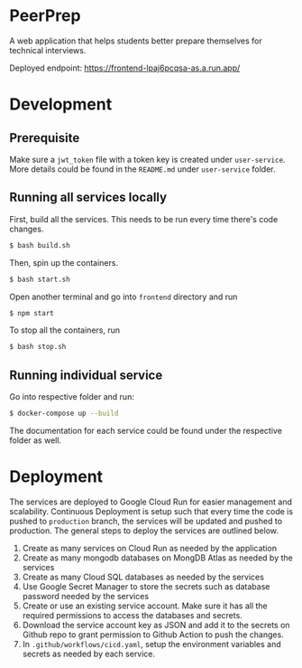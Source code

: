 # PeerPrep
A web application that helps students better prepare themselves for technical interviews.

Deployed endpoint: https://frontend-lpaj6pcqsa-as.a.run.app/

# Development
## Prerequisite
Make sure a `jwt_token` file with a token key is created under `user-service`. More details could be found in the `README.md` under `user-service` folder.

## Running all services locally
First, build all the services. This needs to be run every time there's code changes.
```sh
$ bash build.sh
```

Then, spin up the containers.
```sh
$ bash start.sh
```

Open another terminal and go into `frontend` directory and run
```sh
$ npm start
```

To stop all the containers, run
```sh
$ bash stop.sh
```

## Running individual service
Go into respective folder and run:
```sh
$ docker-compose up --build
```
The documentation for each service could be found under the respective folder as well.

# Deployment
The services are deployed to Google Cloud Run for easier management and scalability. Continuous Deployment is setup such that every time the code is pushed to `production` branch, the services will be updated and pushed to production. The general steps to deploy the services are outlined below.

1. Create as many services on Cloud Run as needed by the application
1. Create as many mongodb databases on MongDB Atlas as needed by the services
1. Create as many Cloud SQL databases as needed by the services
1. Use Google Secret Manager to store the secrets such as database password needed by the services
1. Create or use an existing service account. Make sure it has all the required permissions to access the databases and secrets.
1. Download the service account key as JSON and add it to the secrets on Github repo to grant permission to Github Action to push the changes.
1. In `.github/workflows/cicd.yaml`, setup the environment variables and secrets as needed by each service.